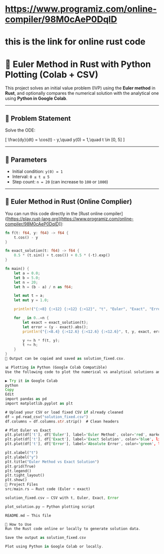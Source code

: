 # https://www.programiz.com/online-compiler/98M0cAeP0DqlD
# this is the link for online rust code

# 🦀 Euler Method in Rust with Python Plotting (Colab + CSV)

This project solves an initial value problem (IVP) using the **Euler method** in **Rust**, and optionally compares the numerical solution with the analytical one using **Python in Google Colab**.

---

## 🧮 Problem Statement

Solve the ODE:

\[
\frac{dy}{dt} = \cos(t) - y,\quad y(0) = 1,\quad t \in [0, 5]
\]

---

## 📌 Parameters

- Initial condition: `y(0) = 1`
- Interval: `0 ≤ t ≤ 5`
- Step count: `n = 20` (can increase to `100` or `1000`)

---

## 🦀 Euler Method in Rust (Online Complier)

You can run this code directly in the [Rust online compiler] ([https://play.rust-lang.org](https://www.programiz.com/online-compiler/98M0cAeP0DqlD)):

```rust
fn f(t: f64, y: f64) -> f64 {
    t.cos() - y
}

fn exact_solution(t: f64) -> f64 {
    0.5 * (t.sin() + t.cos()) + 0.5 * (-t).exp()
}

fn main() {
    let a = 0.0;
    let b = 5.0;
    let n = 20;
    let h = (b - a) / n as f64;

    let mut t = a;
    let mut y = 1.0;

    println!("{:<8} {:<12} {:<12} {:<12}", "t", "Euler", "Exact", "Error");

    for _ in 0..=n {
        let exact = exact_solution(t);
        let error = (y - exact).abs();
        println!("{:<8.4} {:<12.6} {:<12.6} {:<12.6}", t, y, exact, error);

        y += h * f(t, y);
        t += h;
    }
}
📎 Output can be copied and saved as solution_fixed.csv.

📊 Plotting in Python (Google Colab Compatible)
Use the following code to plot the numerical vs analytical solutions and error.

▶️ Try it in Google Colab
python
Copy
Edit
import pandas as pd
import matplotlib.pyplot as plt

# Upload your CSV or load fixed CSV if already cleaned
df = pd.read_csv("solution_fixed.csv")
df.columns = df.columns.str.strip()  # Clean headers

# Plot Euler vs Exact
plt.plot(df['t'], df['Euler'], label='Euler Method', color='red', marker='o')
plt.plot(df['t'], df['Exact'], label='Exact Solution', color='blue', linestyle='--')
plt.plot(df['t'], df['Error'], label='Absolute Error', color='green', linestyle=':')

plt.xlabel("t")
plt.ylabel("y")
plt.title("Euler Method vs Exact Solution")
plt.grid(True)
plt.legend()
plt.tight_layout()
plt.show()
📁 Project Files
src/main.rs – Rust code (Euler + exact)

solution_fixed.csv – CSV with t, Euler, Exact, Error

plot_solution.py – Python plotting script

README.md – This file

🚀 How to Use
Run the Rust code online or locally to generate solution data.

Save the output as solution_fixed.csv

Plot using Python in Google Colab or locally.
